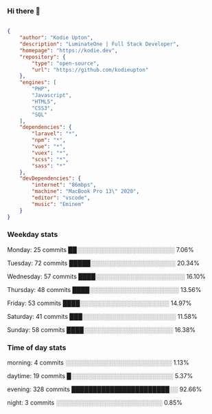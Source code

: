### Hi there 👋

```json

{
    "author": "Kodie Upton",
    "description": "LuminateOne | Full Stack Developer",
    "homepage": "https://kodie.dev",
    "repository": {
        "type": "open-source",
        "url": "https://github.com/kodieupton"
    },
    "engines": [
        "PHP",
        "Javascript",
        "HTML5",
        "CSS3",
        "SQL"
    ],
    "dependencies": {
        "laravel": "*",
        "npm": "*",
        "vue": "*",
        "vuex": "*",
        "scss": "*",
        "sass": "*"
    },
    "devDependencies": {
        "internet": "86mbps",
        "machine": "MacBook Pro 13\" 2020",
        "editor": "vscode",
        "music": "Eminem"
    }
}

```

<!-- GITHUB STATS START -->
### Weekday stats
Monday:       25 commits     ██░░░░░░░░░░░░░░░░░░░░░░░     7.06%

Tuesday:      72 commits     █████░░░░░░░░░░░░░░░░░░░░     20.34%

Wednesday:    57 commits     ████░░░░░░░░░░░░░░░░░░░░░     16.10%

Thursday:     48 commits     ████░░░░░░░░░░░░░░░░░░░░░     13.56%

Friday:       53 commits     ████░░░░░░░░░░░░░░░░░░░░░     14.97%

Saturday:     41 commits     ███░░░░░░░░░░░░░░░░░░░░░░     11.58%

Sunday:       58 commits     ████░░░░░░░░░░░░░░░░░░░░░     16.38%




 ### Time of day stats
morning:      4 commits      ░░░░░░░░░░░░░░░░░░░░░░░░░     1.13%

daytime:      19 commits     █░░░░░░░░░░░░░░░░░░░░░░░░     5.37%

evening:      328 commits    ███████████████████████░░     92.66%

night:        3 commits      ░░░░░░░░░░░░░░░░░░░░░░░░░     0.85%

<!-- GITHUB STATS END -->
